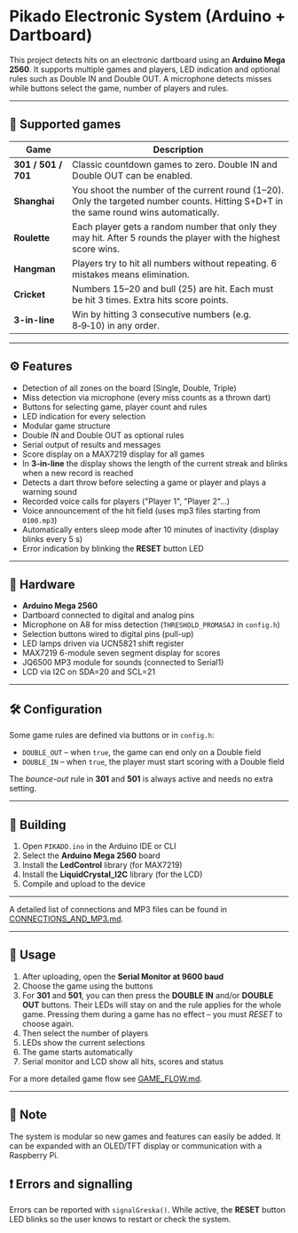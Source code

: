 # Pikado Electronic System (Arduino + Dartboard)

This project detects hits on an electronic dartboard using an **Arduino Mega 2560**. It supports multiple games and players, LED indication and optional rules such as Double IN and Double OUT. A microphone detects misses while buttons select the game, number of players and rules.

---

## 🎯 Supported games

| Game | Description |
|-------------|------|
| **301 / 501 / 701** | Classic countdown games to zero. Double IN and Double OUT can be enabled. |
| **Shanghai** | You shoot the number of the current round (1–20). Only the targeted number counts. Hitting S+D+T in the same round wins automatically. |
| **Roulette** | Each player gets a random number that only they may hit. After 5 rounds the player with the highest score wins. |
| **Hangman** | Players try to hit all numbers without repeating. 6 mistakes means elimination. |
| **Cricket** | Numbers 15–20 and bull (25) are hit. Each must be hit 3 times. Extra hits score points. |
| **3-in-line** | Win by hitting 3 consecutive numbers (e.g. 8‑9‑10) in any order. |

---

## ⚙️ Features

- Detection of all zones on the board (Single, Double, Triple)
- Miss detection via microphone (every miss counts as a thrown dart)
- Buttons for selecting game, player count and rules
- LED indication for every selection
- Modular game structure
- Double IN and Double OUT as optional rules
- Serial output of results and messages
- Score display on a MAX7219 display for all games
- In **3-in-line** the display shows the length of the current streak and blinks when a new record is reached
- Detects a dart throw before selecting a game or player and plays a warning sound
- Recorded voice calls for players ("Player 1", "Player 2"...)
- Voice announcement of the hit field (uses mp3 files starting from `0100.mp3`)
- Automatically enters sleep mode after 10 minutes of inactivity (display blinks every 5 s)
- Error indication by blinking the **RESET** button LED

---

## 🧰 Hardware

- **Arduino Mega 2560**
- Dartboard connected to digital and analog pins
- Microphone on A8 for miss detection (`THRESHOLD_PROMASAJ` in `config.h`)
- Selection buttons wired to digital pins (pull-up)
- LED lamps driven via UCN5821 shift register
- MAX7219 6-module seven segment display for scores
- JQ6500 MP3 module for sounds (connected to Serial1)
- LCD via I2C on SDA=20 and SCL=21

---

## 🛠️ Configuration

Some game rules are defined via buttons or in `config.h`:

- `DOUBLE_OUT` – when `true`, the game can end only on a Double field
- `DOUBLE_IN` – when `true`, the player must start scoring with a Double field

The *bounce-out* rule in **301** and **501** is always active and needs no extra setting.

---

## 🔧 Building

1. Open `PIKADO.ino` in the Arduino IDE or CLI
2. Select the **Arduino Mega 2560** board
3. Install the **LedControl** library (for MAX7219)
4. Install the **LiquidCrystal_I2C** library (for the LCD)
5. Compile and upload to the device

---
A detailed list of connections and MP3 files can be found in [CONNECTIONS_AND_MP3.md](docs/CONNECTIONS_AND_MP3.md).

---

## 🧪 Usage

1. After uploading, open the **Serial Monitor at 9600 baud**
2. Choose the game using the buttons
3. For **301** and **501**, you can then press the **DOUBLE IN** and/or **DOUBLE OUT** buttons. Their LEDs will stay on and the rule applies for the whole game. Pressing them during a game has no effect – you must *RESET* to choose again.
4. Then select the number of players
5. LEDs show the current selections
6. The game starts automatically
7. Serial monitor and LCD show all hits, scores and status

For a more detailed game flow see [GAME_FLOW.md](docs/GAME_FLOW.md).

---

## 📌 Note

The system is modular so new games and features can easily be added. It can be expanded with an OLED/TFT display or communication with a Raspberry Pi.

## ❗ Errors and signalling

Errors can be reported with `signalGreska()`. While active, the **RESET** button LED blinks so the user knows to restart or check the system.
